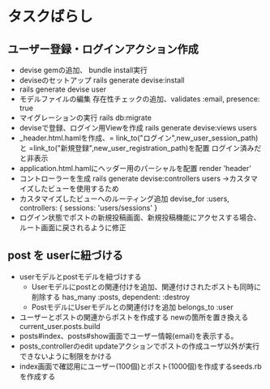 # タスクばらし
## ユーザー登録・ログインアクション作成
- devise gemの追加、 bundle install実行
- deviseのセットアップ rails generate devise:install
- rails generate devise user
- モデルファイルの編集 存在性チェックの追加、validates :email, presence: true
- マイグレーションの実行 rails db:migrate
- deviseで登録、ログイン用Viewを作成 rails generate devise:views users
- _header.html.hamlを作成、= link_to("ログイン",new_user_session_path)と =link_to("新規登録",new_user_registration_path)を配置 ログイン済みだと非表示
- application.html.hamlにヘッダー用のパーシャルを配置 render 'header'
- コントローラーを生成 rails generate devise:controllers users →カスタマイズしたビューを使用するため
- カスタマイズしたビューへのルーティング追加 devise_for :users, controllers: { sessions: 'users/sessions' }
- ログイン状態でポストの新規投稿画面、新規投稿機能にアクセスする場合、ルート画面に戻されるように修正

## post を userに紐づける
- userモデルとpostモデルを紐づけする
  - Userモデルにpostとの関連付けを追加、関連付けされたポストも同時に削除する  has_many :posts, dependent: :destroy
  - PostモデルにUserモデルとの関連付けを追加 belongs_to :user
- ユーザーとポストの関連からポストを作成する newの箇所を置き換える current_user.posts.build
- posts#index、posts#show画面でユーザー情報(email)を表示する。
- posts_controllerのedit updateアクションでポストの作成ユーザ以外が実行できないように制限をかける
- index画面で確認用にユーザー(100個)とポスト(1000個)を作成するseeds.rbを作成する
